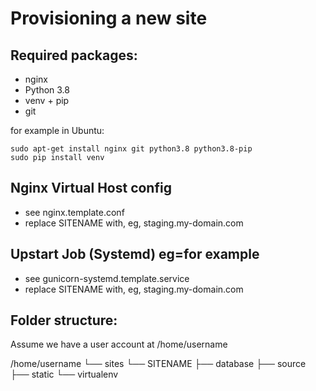 Provisioning a new site
=======================

## Required packages:

* nginx
* Python 3.8
* venv + pip
* git

for example in Ubuntu:

    sudo apt-get install nginx git python3.8 python3.8-pip
    sudo pip install venv

## Nginx Virtual Host config

* see nginx.template.conf
* replace SITENAME with, eg, staging.my-domain.com


## Upstart Job (Systemd) eg=for example

* see gunicorn-systemd.template.service
* replace SITENAME with, eg, staging.my-domain.com

## Folder structure:
Assume we have a user account at /home/username

/home/username
└── sites
    └── SITENAME
         ├── database
         ├── source
         ├── static
         └── virtualenv
